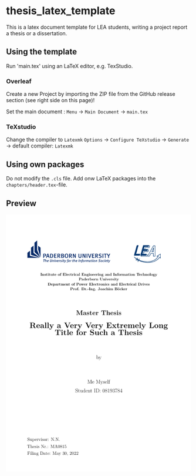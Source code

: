 # thesis_latex_template
This is a latex document template for LEA students, writing a project report a thesis or a dissertation.

## Using the template
Run 'main.tex' using an LaTeX editor, e.g. TexStudio.

### Overleaf
Create a new Project by importing the ZIP file from the GitHub release section (see right side on this page)!

Set the main document :
`Menu` -> `Main Document` -> `main.tex`

### TeXstudio
Change the compiler to `Latexmk`
`Options` -> `Configure TeXstudio` -> `Generate` -> default compiler: `Latexmk`

## Using own packages
Do not modify the `.cls` file. Add onw LaTeX packages into the `chapters/header.tex`-file.

## Preview
![](first_page.png)
